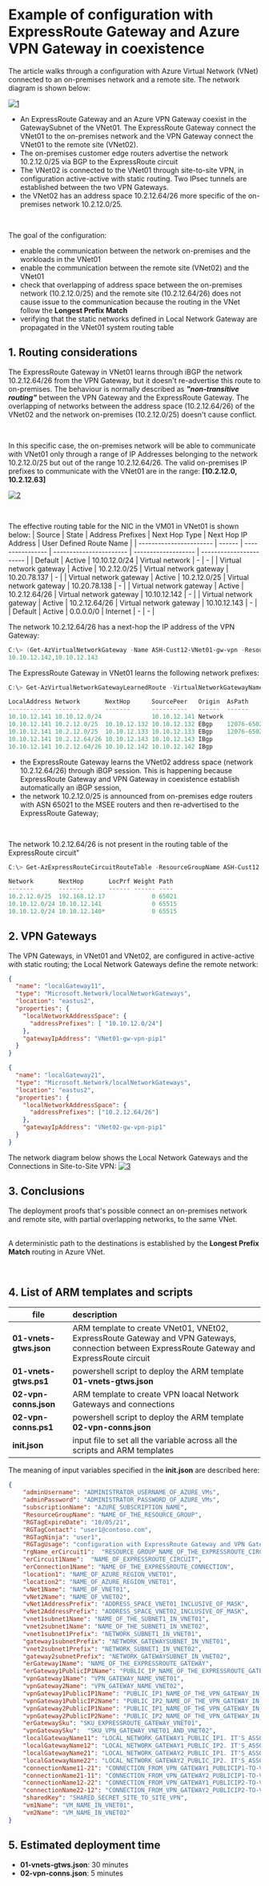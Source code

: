 <properties
pageTitle= 'Example of configuration with ExpressRoute Gateway and Azure VPN Gateway in coexistence'
description= "ARM template to create ExpressRoute Gateway and Azure VPN Gateway in coexistence"
documentationCenter="https://github.com/fabferri/az-pattern"
authors="fabferri"
editor="fabferri"/>

<tags
   ms.service="configuration-Example-Azure"
   ms.devlang="ARM templates"
   ms.topic="Azure Networking"
   ms.tgt_pltfrm="ExpressRoute, Azure VPN"
   ms.workload="ExpressRoute Gateway, Azure VPN"
   ms.date="26/09/2021"
   ms.author="fabferri" />

# Example of configuration with ExpressRoute Gateway and Azure VPN Gateway in coexistence
The article walks through a configuration with Azure Virtual Network (VNet) connected to an on-premises network and a remote site. The network diagram is shown below:

[![1]][1]


- An ExpressRoute Gateway and an Azure VPN Gateway coexist in the GatewaySubnet of the VNet01. The ExpressRoute Gateway connect the VNet01 to the on-premises network and the VPN Gateway connect the VNet01 to the remote site (VNet02).
- The on-premises customer edge routers advertise the network 10.2.12.0/25 via BGP to the ExpressRoute circuit 
- The VNet02 is connected to the VNet01 through site-to-site VPN, in configuration active-active with static routing. Two IPsec tunnels are established between the two VPN Gateways.
- the VNet02 has an address space 10.2.12.64/26 more specific of the on-premises network 10.2.12.0/25.

<br> 

The goal of the configuration: 
- enable the communication between the network on-premises and the workloads in the VNet01 
- enable the communication between the remote site (VNet02) and the VNet01
- check that overlapping of address space between the on-premises network (10.2.12.0/25) and the remote site (10.2.12.64/26) does not cause issue to the communication because the routing in the VNet follow the **Longest Prefix Match**
- verifying that the static networks defined in Local Network Gateway are propagated in the VNet01 system routing table

## <a name="routing"></a>1. Routing considerations 
The ExpressRoute Gateway in VNet01 learns through iBGP the network 10.2.12.64/26 from the VPN Gateway, but it doesn't re-advertise this route to on-premises. The behaviour is normally described as **_"non-transitive routing"_** between the VPN Gateway and the ExpressRoute Gateway. The overlapping of networks between the address space (10.2.12.64/26) of the VNet02 and the network on-premises (10.2.12.0/25) doesn't cause conflict. 

<br>

In this specific case, the on-premises network will be able to communicate with VNet01 only through a range of IP Addresses belonging to the network 10.2.12.0/25 but out of the range 10.2.12.64/26. The valid on-premises IP prefixes to communicate with the VNet01 are in the range: **[10.2.12.0, 10.2.12.63]**

[![2]][2]

<br>

The effective routing table for the NIC in the VM01 in VNet01 is shown below:
| Source                  | State  | Address Prefixes | Next Hop Type           | Next Hop IP Address | User Defined Route Name |
| ----------------------- | ------ | ---------------- | ----------------------- | ------------------- | ----------------------- |
| Default                 | Active | 10.10.12.0/24    | Virtual network         | \-                  | \-                      |
| Virtual network gateway | Active | 10.2.12.0/25     | Virtual network gateway | 10.20.78.137        | \-                      |
| Virtual network gateway | Active | 10.2.12.0/25     | Virtual network gateway | 10.20.78.138        | \-                      |
| Virtual network gateway | Active | 10.2.12.64/26    | Virtual network gateway | 10.10.12.142        | \-                      |
| Virtual network gateway | Active | 10.2.12.64/26    | Virtual network gateway | 10.10.12.143        | \-                      |
| Default                 | Active | 0.0.0.0/0        | Internet                | \-                  | \-                      |

The network 10.2.12.64/26 has a next-hop the IP address of the VPN Gateway:
```powershell
C:\> (Get-AzVirtualNetworkGateway -Name ASH-Cust12-VNet01-gw-vpn -ResourceGroupName ASH-Cust12).BgpSettings.BgpPeeringAddress           
10.10.12.142,10.10.12.143
```
The ExpressRoute Gateway in VNet01 learns the following network prefixes:
```powershell
C:\> Get-AzVirtualNetworkGatewayLearnedRoute -VirtualNetworkGatewayName ASH-Cust12-VNet01-gw-er -ResourceGroupName ASH-Cust12 | ft

LocalAddress Network       NextHop      SourcePeer   Origin  AsPath      Weight
------------ -------       -------      ----------   ------  ------      ------
10.10.12.141 10.10.12.0/24              10.10.12.141 Network              32768
10.10.12.141 10.2.12.0/25  10.10.12.132 10.10.12.132 EBgp    12076-65021  32769
10.10.12.141 10.2.12.0/25  10.10.12.133 10.10.12.133 EBgp    12076-65021  32769
10.10.12.141 10.2.12.64/26 10.10.12.143 10.10.12.143 IBgp                 32768
10.10.12.141 10.2.12.64/26 10.10.12.142 10.10.12.142 IBgp                 32768
```

- the ExpressRoute Gateway learns the VNet02 address space (network 10.2.12.64/26) through iBGP session. This is happening because ExpressRoute Gateway and VPN Gateway in coexistence establish automatically an iBGP session, 
- the network 10.2.12.0/25 is announced from on-premises edge routers with ASN 65021 to the MSEE routers and then re-advertised to the ExpressRoute Gateway; 

<br>

The network 10.2.12.64/26 is not present in the routing table of the ExpressRoute circuit"
```powershell
C:\> Get-AzExpressRouteCircuitRouteTable -ResourceGroupName ASH-Cust12 -ExpressRouteCircuitName ASH-Cust12-ER -PeeringType AzurePrivatePeering -DevicePath Primary | ft

Network       NextHop       LocPrf Weight Path
-------       -------       ------ ------ ----
10.2.12.0/25  192.168.12.17             0 65021
10.10.12.0/24 10.10.12.141              0 65515
10.10.12.0/24 10.10.12.140*             0 65515
```


## <a name="summary"></a>2. VPN Gateways
The VPN Gateways, in VNet01 and VNet02, are configured in active-active with static routing; the Local Network Gateways define the remote network: 

```json
{
  "name": "localGateway11",
  "type": "Microsoft.Network/localNetworkGateways",
  "location": "eastus2",
  "properties": {
    "localNetworkAddressSpace": {
      "addressPrefixes": [ "10.10.12.0/24"]
    },
    "gatewayIpAddress": "VNet01-gw-vpn-pip1"
  }
}
```

```json
{
  "name": "localGateway21",
  "type": "Microsoft.Network/localNetworkGateways",
  "location": "eastus2",
  "properties": {
    "localNetworkAddressSpace": {
      "addressPrefixes": ["10.2.12.64/26"]
    },
    "gatewayIpAddress": "VNet02-gw-vpn-pip1"
  }
}
```
The network diagram below shows the Local Network Gateways and the Connections in Site-to-Site VPN: 
[![3]][3]


## <a name="summary"></a>3. Conclusions
The deployment proofs that's possible connect an on-premises network and remote site, with partial overlapping networks, to the same VNet.  
<br>

 A deterministic path to the destinations is established by the **Longest Prefix Match** routing in Azure VNet.

<br>

## <a name="List of files"></a>4. List of ARM templates and scripts

| file                        | description                                                                |       
| --------------------------- |:-------------------------------------------------------------------------- |
| **01-vnets-gtws.json**      | ARM template to create VNet01, VNEt02, ExpressRoute Gateway and VPN Gateways, connection between ExpressRoute Gateway and ExpressRoute circuit  |
| **01-vnets-gtws.ps1**       | powershell script to deploy the ARM template **01-vnets-gtws.json**        |
| **02-vpn-conns.json**       | ARM template to create VPN loacal Network Gateways and connections         |
| **02-vpn-conns.ps1**        | powershell script to deploy the ARM template **02-vpn-conns.json**         |
| **init.json**               | input file to set all the variable across all the scripts and ARM templates|

The meaning of input variables specified in the **init.json** are described here:
```json
{
    "adminUsername": "ADMINISTRATOR_USERNAME_OF_AZURE_VMs",
    "adminPassword": "ADMINISTRATOR_PASSWORD_OF_AZURE_VMs",
    "subscriptionName": "AZURE_SUBSCRIPTION_NAME",
    "ResourceGroupName": "NAME_OF_THE_RESOURCE_GROUP",
    "RGTagExpireDate": "10/05/21",
    "RGTagContact": "user1@contoso.com",
    "RGTagNinja": "user1",
    "RGTagUsage": "configuration with ExpressRoute Gateway and VPN Gateway in coexistence",
    "rgName_erCircuit1":  "RESOURCE_GROUP_NAME_OF_THE_EXPRESSROUTE_CIRCUIT",
    "erCircuit1Name":  "NAME_OF_EXPRESSROUTE_CIRCUIT",
    "erConnection1Name": "NAME_OF_THE_EXPRESSROUTE_CONNECTION",
    "location1": "NAME_OF_AZURE_REGION_VNET01",
    "location2": "NAME_OF_AZURE_REGION_VNET01",
    "vNet1Name": "NAME_OF_VNET01",
    "vNet2Name": "NAME_OF_VNET02",
    "vNet1AddressPrefix": "ADDRESS_SPACE_VNET01_INCLUSIVE_OF_MASK",
    "vNet2AddressPrefix": "ADDRESS_SPACE_VNET02_INCLUSIVE_OF_MASK",
    "vnet1subnet1Name": "NAME_OF_THE_SUBNET1_IN_VNET01",
    "vnet2subnet1Name": "NAME_OF_THE_SUBNET1_IN_VNET02",
    "vnet1subnet1Prefix": "NETWORK_SUBNET1_IN_VNET01",
    "gateway1subnetPrefix": "NETWORK_GATEWAYSUBNET_IN_VNET01",
    "vnet2subnet1Prefix": "NETWORK_SUBNET1_IN_VNET02",
    "gateway2subnetPrefix": "NETWORK_GATEWAYSUBNET_IN_VNET02",
    "erGateway1Name": "NAME_OF_THE_EXPRESSROUTE_GATEWAY",
    "erGateway1PublicIP1Name": "PUBLIC_IP_NAME_OF_THE_EXPRESSROUTE_GATEWAY",
    "vpnGateway1Name": "VPN_GATEWAY_NAME_VNET01",
    "vpnGateway2Name": "VPN_GATEWAY_NAME_VNET02",
    "vpnGateway1PublicIP1Name": "PUBLIC_IP1_NAME_OF_THE_VPN_GATEWAY_IN_VNET01",
    "vpnGateway1PublicIP2Name": "PUBLIC_IP2_NAME_OF_THE_VPN_GATEWAY_IN_VNET01",
    "vpnGateway2PublicIP1Name": "PUBLIC_IP1_NAME_OF_THE_VPN_GATEWAY_IN_VNET02",
    "vpnGateway2PublicIP2Name": "PUBLIC_IP2_NAME_OF_THE_VPN_GATEWAY_IN_VNET02",
    "erGatewaySku": "SKU_EXPRESSROUTE_GATEWAY_VNET01",
    "vpnGatewaySku":  "SKU_VPN_GATEWAY_VNET01_AND_VNET02",
    "localGatewayName11": "LOCAL_NETWORK_GATEWAY1_PUBLIC_IP1. IT'S_ASSOCIATED_WITH_VPN_GATEWAY_IN_VNET02",
    "localGatewayName12": "LOCAL_NETWORK_GATEWAY1_PUBLIC_IP2. IT'S_ASSOCIATED_WITH_VPN_GATEWAY_IN_VNET02",
    "localGatewayName21": "LOCAL_NETWORK_GATEWAY2_PUBLIC_IP1. IT'S_ASSOCIATED_WITH_VPN_GATEWAY_IN_VNET01",
    "localGatewayName22": "LOCAL_NETWORK_GATEWAY2_PUBLIC_IP2. IT'S_ASSOCIATED_WITH_VPN_GATEWAY_IN_VNET01",
    "connectionName11-21": "CONNECTION_FROM_VPN_GATEWAY1_PUBLICIP1-TO-VPN_GATEWAY2-PUBLICIP1",
    "connectionName21-11": "CONNECTION_FROM_VPN_GATEWAY2_PUBLICIP1-TO-VPN_GATEWAY1-PUBLICIP1",
    "connectionName12-22": "CONNECTION_FROM_VPN_GATEWAY1_PUBLICIP2-TO-VPN_GATEWAY2-PUBLICIP2",
    "connectionName22-12": "CONNECTION_FROM_VPN_GATEWAY2_PUBLICIP2-TO-VPN_GATEWAY1-PUBLICIP2",
    "sharedKey": "SHARED_SECRET_SITE_TO_SITE_VPN",
    "vm1Name": "VM_NAME_IN_VNET01",
    "vm2Name": "VM_NAME_IN_VNET02"
}
```

## <a name="Estimated deployment time"></a>5. Estimated deployment time

- **01-vnets-gtws.json**: 30 minutes
- **02-vpn-conns.json**: 5 minutes

<!--Image References-->
[1]: ./media/network-diagram1.png "network diagram"
[2]: ./media/network-diagram2.png "network diagram"
[3]: ./media/network-diagram3.png "network diagram"

<!--Link References-->


